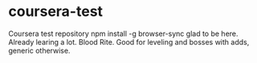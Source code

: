 # coursera-test
Coursera test repository npm install -g browser-sync glad to be here. Already learing a lot. 
 Blood Rite. Good for leveling and bosses with adds, generic otherwise.

